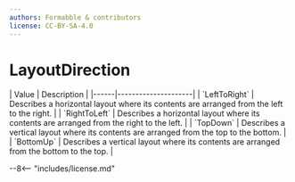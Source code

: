 ```yaml
---
authors: Formabble & contributors
license: CC-BY-SA-4.0
---
```



# LayoutDirection

<div class="sh-parameters" markdown="1">
| Value  | Description |
|------|---------------------|
| `LeftToRight` | Describes a horizontal layout where its contents are arranged from the left to the right. |
| `RightToLeft` | Describes a horizontal layout where its contents are arranged from the right to the left. |
| `TopDown` | Describes a vertical layout where its contents are arranged from the top to the bottom. |
| `BottomUp` | Describes a vertical layout where its contents are arranged from the bottom to the top. |

</div>

--8<-- "includes/license.md"
